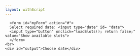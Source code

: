 ```yaml
---
layout: withScript
---
```

<script>
      function onSuccess(html) {
       var div = document.getElementById('output');
       div.innerHTML = html;
      }
        function loadSlots() {
      var reqDate= new Date(document.getElementById('date').value);
        onSuccess("Loading available slots for "+ reqDate +". Please wait.....");
        google.script.run.withSuccessHandler(onSuccess)
          .getSlots(reqDate.toISOString());
          }
      function book(info){
          google.script.run.withSuccessHandler(onSuccess).bookSlots(info);
          return false;
          }
    </script>
      <form id="myForm" action="#">
      Select required date: <input type="date" id= "date">
      <input type="button" onclick="loadSlots(); return false;" value="Show available slots">
      </form>
    <br>
    <div id="output">Choose date</div>
